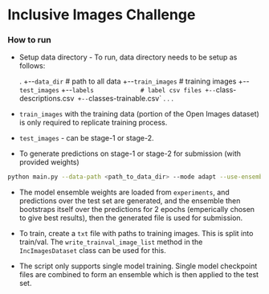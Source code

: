 # Inclusive Images Challenge


### How to run

* Setup data directory - To run, data directory needs to be setup as follows:

    .
    +--`data_dir`              # path to all data
        +--`train_images`      # training images
        +--`test_images`
        +--`labels             # label csv files
            +--`class-descriptions.csv`
            +--`classes-trainable.csv`
            .
            .
            .

* `train_images` with the training data (portion of the Open Images dataset)
is only required to replicate training process.

* `test_images` - can be stage-1 or stage-2.

* To generate predictions on stage-1 or stage-2 for submission (with provided weights)


```bash
python main.py --data-path <path_to_data_dir> --mode adapt --use-ensemble true --n-models 5
```

* The model ensemble weights are loaded from `experiments`, and predictions over the test
set are generated, and the ensemble then bootstraps itself over the predictions for 2 epochs
(emperically chosen to give best results), then the generated file is used for submission.

* To train, create a `txt` file with paths to training images. This is split into train/val.
The `write_trainval_image_list` method in the `IncImagesDataset` class can be used for this.

* The script only supports single model training. Single model checkpoint files are combined to
form an ensemble which is then applied to the test set.
